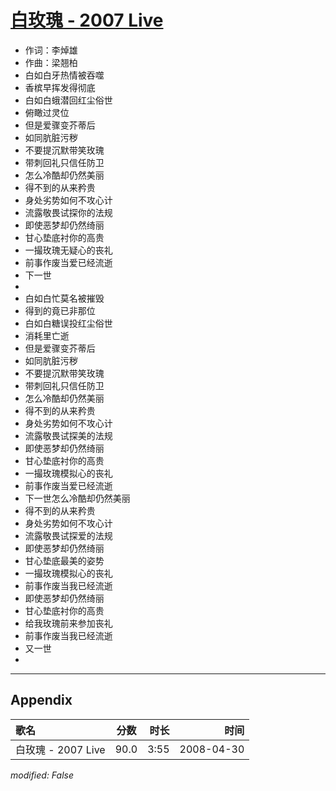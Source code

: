 # [白玫瑰 - 2007 Live](https://music.163.com/song?id=65162)

* 作词：李焯雄
* 作曲：梁翘柏
* 白如白牙热情被吞噬
* 香槟早挥发得彻底
* 白如白蛾潜回红尘俗世
* 俯瞰过灵位
* 但是爱骤变芥蒂后
* 如同肮脏污秽
* 不要提沉默带笑玫瑰
* 带刺回礼只信任防卫
* 怎么冷酷却仍然美丽
* 得不到的从来矜贵
* 身处劣势如何不攻心计
* 流露敬畏试探你的法规
* 即使恶梦却仍然绮丽
* 甘心垫底衬你的高贵
* 一撮玫瑰无疑心的丧礼
* 前事作废当爱已经流逝
* 下一世
* 
* 白如白忙莫名被摧毁
* 得到的竟已非那位
* 白如白糖误投红尘俗世
* 消耗里亡逝
* 但是爱骤变芥蒂后
* 如同肮脏污秽
* 不要提沉默带笑玫瑰
* 带刺回礼只信任防卫
* 怎么冷酷却仍然美丽
* 得不到的从来矜贵
* 身处劣势如何不攻心计
* 流露敬畏试探美的法规
* 即使恶梦却仍然绮丽
* 甘心垫底衬你的高贵
* 一撮玫瑰模拟心的丧礼
* 前事作废当爱已经流逝
* 下一世怎么冷酷却仍然美丽
* 得不到的从来矜贵
* 身处劣势如何不攻心计
* 流露敬畏试探爱的法规
* 即使恶梦却仍然绮丽
* 甘心垫底最美的姿势
* 一撮玫瑰模拟心的丧礼
* 前事作废当我已经流逝
* 即使恶梦却仍然绮丽
* 甘心垫底衬你的高贵
* 给我玫瑰前来参加丧礼
* 前事作废当我已经流逝
* 又一世
* 


---

## Appendix

|歌名|分数|时长|时间|
|:---|:---:|---:|---:|
|白玫瑰 - 2007 Live|90.0|3:55|2008-04-30

*modified: False*